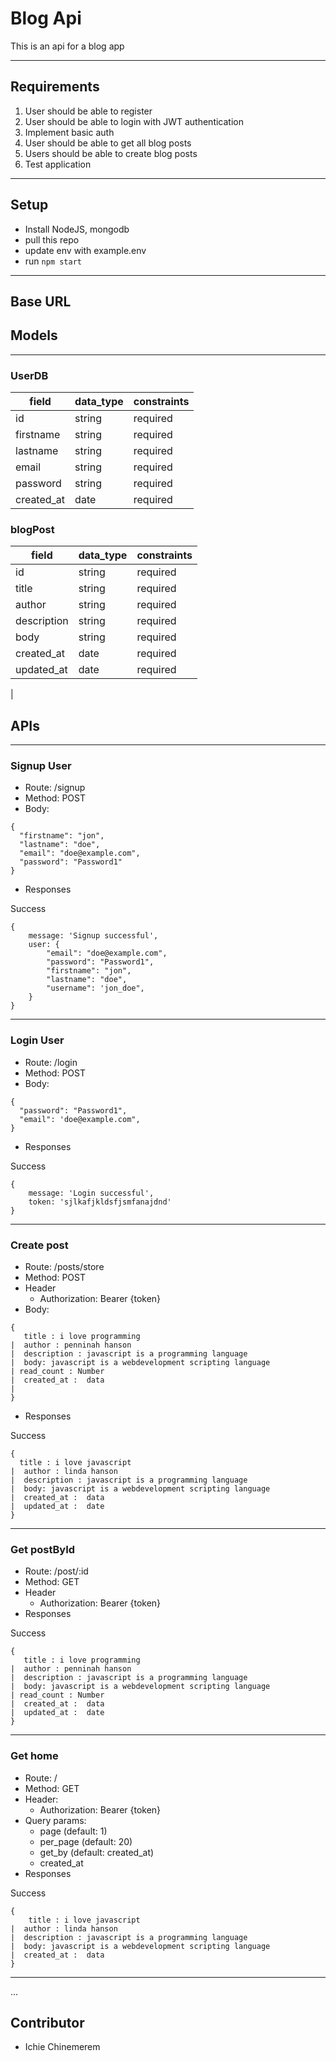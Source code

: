 # Blog Api
This is an api for a blog app

---

## Requirements
1. User should be able to register 
2. User should be able to login with JWT authentication
3. Implement basic auth
4. User should be able to get all blog posts
5. Users should be able to create blog posts
6. Test application
---
## Setup
- Install NodeJS, mongodb
- pull this repo
- update env with example.env
- run `npm start`

---
## Base URL



## Models
---

### UserDB
| field  |  data_type | constraints  |
|---|---|---|
|  id |  string |  required |
|  firstname | string  |  required|
|  lastname  |  string |  required  |
|  email     | string  |  required |
|  password |   string |  required  |
|  created_at|  date   |   required |


### blogPost
| field  |  data_type | constraints  |
|---|---|---|
|  id |  string |  required |
|  title |  string |  required |
|  author |  string |  required | unique
|  description |  string |  required |
|  body |  string |  required |
|  created_at |  date |  required |
|  updated_at |  date |  required |
| 



## APIs
---

### Signup User

- Route: /signup
- Method: POST
- Body: 
```
{
  "firstname": "jon",
  "lastname": "doe",
  "email": "doe@example.com",
  "password": "Password1"
}
```

- Responses

Success
```
{
    message: 'Signup successful',
    user: {
        "email": "doe@example.com",
        "password": "Password1",
        "firstname": "jon",
        "lastname": "doe",
        "username": 'jon_doe",
    }
}
```
---
### Login User

- Route: /login
- Method: POST
- Body: 
```
{
  "password": "Password1",
  "email": 'doe@example.com",
}
```

- Responses

Success
```
{
    message: 'Login successful',
    token: 'sjlkafjkldsfjsmfanajdnd'
}
```

---
### Create post

- Route: /posts/store
- Method: POST
- Header
    - Authorization: Bearer {token}
- Body: 
```
{
   title : i love programming
|  author : penninah hanson
|  description : javascript is a programming language
|  body: javascript is a webdevelopment scripting language
| read_count : Number
|  created_at :  data
| 
}
```

- Responses

Success
```
{ 
  title : i love javascript
|  author : linda hanson
|  description : javascript is a programming language
|  body: javascript is a webdevelopment scripting language
|  created_at :  data
|  updated_at :  date 
}
```
---
### Get postById

- Route: /post/:id
- Method: GET
- Header
    - Authorization: Bearer {token}
- Responses

Success
```
{
   title : i love programming
|  author : penninah hanson
|  description : javascript is a programming language
|  body: javascript is a webdevelopment scripting language
| read_count : Number
|  created_at :  data
|  updated_at :  date
}
```
---

### Get home

- Route: /
- Method: GET
- Header:
    - Authorization: Bearer {token}
- Query params: 
    - page (default: 1)
    - per_page (default: 20)
    - get_by (default: created_at)
    - created_at
- Responses

Success
```
{
    title : i love javascript
|  author : linda hanson
|  description : javascript is a programming language
|  body: javascript is a webdevelopment scripting language
|  created_at :  data
}
```
---

...

## Contributor
- Ichie Chinemerem